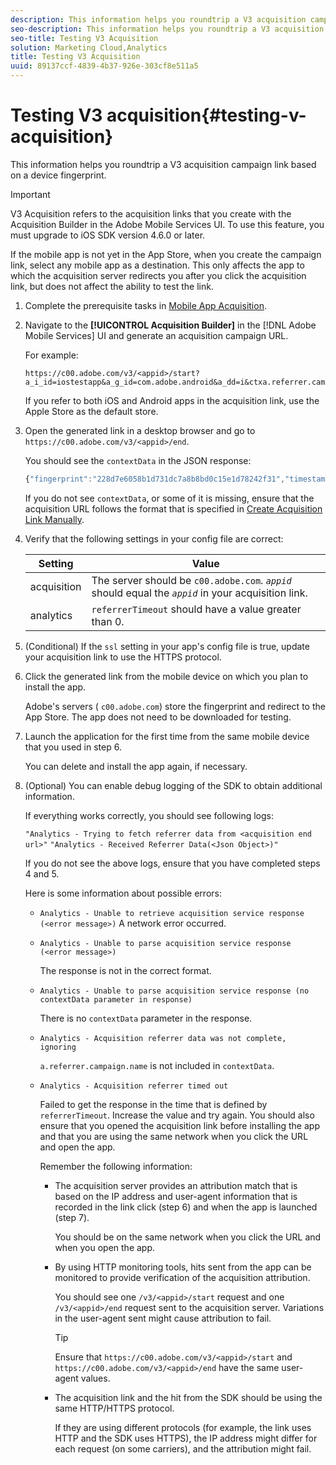 ```yaml
---
description: This information helps you roundtrip a V3 acquisition campaign link based on a device fingerprint.
seo-description: This information helps you roundtrip a V3 acquisition campaign link based on a device fingerprint.
seo-title: Testing V3 Acquisition
solution: Marketing Cloud,Analytics
title: Testing V3 Acquisition
uuid: 89137ccf-4839-4b37-926e-303cf8e511a5
---
```


# Testing V3 acquisition{#testing-v-acquisition}

This information helps you roundtrip a V3 acquisition campaign link based on a device fingerprint.

>[!IMPORTANT]
>
>V3 Acquisition refers to the acquisition links that you create with the Acquisition Builder in the Adobe Mobile Services UI. To use this feature, you must upgrade to iOS SDK version 4.6.0 or later.

If the mobile app is not yet in the App Store, when you create the campaign link, select any mobile app as a destination. This only affects the app to which the acquisition server redirects you after you click the acquisition link, but does not affect the ability to test the link. 

1. Complete the prerequisite tasks in [Mobile App Acquisition](/help/ios/acquisition-main/acquisition.md).
1. Navigate to the **[!UICONTROL Acquisition Builder]** in the [!DNL Adobe Mobile Services] UI and generate an acquisition campaign URL.

   For example:

   ```
   https://c00.adobe.com/v3/<appid>/start?a_i_id=iostestapp&a_g_id=com.adobe.android&a_dd=i&ctxa.referrer.campaign.name=name&ctxa.referrer.campaign.trackingcode=trackingcode
   ```


   If you refer to both iOS and Android apps in the acquisition link, use the Apple Store as the default store. 
1. Open the generated link in a desktop browser and go to `https://c00.adobe.com/v3/<appid>/end`.

   You should see the `contextData` in the JSON response:

   ```js
   {"fingerprint":"228d7e6058b1d731dc7a8b8bd0c15e1d78242f31","timestamp":1457989293,"appguid":"","contextData":{"a.referrer.campaign.name":"name","a.referrer.campaign.trackingcode":"trackingcode"}}.
   ```

   If you do not see `contextData`, or some of it is missing, ensure that the acquisition URL follows the format that is specified in [Create Acquisition Link Manually](/help/using/acquisition-main/c-marketing-links-builder/acquisition-link-manual.md). 
1. Verify that the following settings in your config file are correct:

    | Setting | Value |
    |--- |--- |
    |acquisition|The server should be  `c00.adobe.com`. *`appid`* should equal the *`appid`* in your acquisition link.|
    |analytics|`referrerTimeout` should have a value greater than 0.|


1. (Conditional) If the `ssl` setting in your app's config file is true, update your acquisition link to use the HTTPS protocol.
1. Click the generated link from the mobile device on which you plan to install the app.

   Adobe's servers ( `c00.adobe.com`) store the fingerprint and redirect to the App Store. The app does not need to be downloaded for testing. 
1. Launch the application for the first time from the same mobile device that you used in step 6.

   You can delete and install the app again, if necessary. 
1. (Optional) You can enable debug logging of the SDK to obtain additional information.

   If everything works correctly, you should see following logs:

   `"Analytics - Trying to fetch referrer data from <acquisition end url>"`
   `"Analytics - Received Referrer Data(<Json Object>)"`

   If you do not see the above logs, ensure that you have completed steps 4 and 5.

   Here is some information about possible errors: 

   * `Analytics - Unable to retrieve acquisition service response (<error message>)`
      A network error occurred. 

   * `Analytics - Unable to parse acquisition service response (<error message>)`

     The response is not in the correct format.

   * `Analytics - Unable to parse acquisition service response (no contextData parameter in response)`

     There is no `contextData` parameter in the response.

   * `Analytics - Acquisition referrer data was not complete, ignoring`

     `a.referrer.campaign.name` is not included in `contextData`.

   * `Analytics - Acquisition referrer timed out`

     Failed to get the response in the time that is defined by `referrerTimeout`. Increase the value and try again. You should also ensure that you opened the acquisition link before installing the app and that you are using the same network when you click the URL and open the app. 

      Remember the following information:

      * The acquisition server provides an attribution match that is based on the IP address and user-agent information that is recorded in the link click (step 6) and when the app is launched (step 7). 

        You should be on the same network when you click the URL and when you open the app. 

      * By using HTTP monitoring tools, hits sent from the app can be monitored to provide verification of the acquisition attribution. 

        You should see one `/v3/<appid>/start` request and one `/v3/<appid>/end` request sent to the acquisition server. Variations in the user-agent sent might cause attribution to fail. 

        >[!TIP]
        >
        >Ensure that `https://c00.adobe.com/v3/<appid>/start` and `https://c00.adobe.com/v3/<appid>/end` have the same user-agent values. 

      * The acquisition link and the hit from the SDK should be using the same HTTP/HTTPS protocol. 

        If they are using different protocols (for example, the link uses HTTP and the SDK uses HTTPS), the IP address might differ for each request (on some carriers), and the attribution might fail. 
